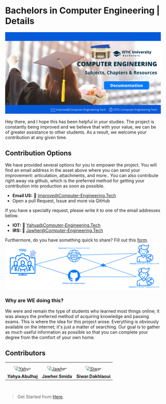 # Bachelors in Computer Engineering | Details

![Banner](images/banner.png)

Hey there, and I hope this has been helpful in your studies. The project is constantly being improved and we believe that with your value, we can be of greater assistance to other students. As a result, we welcome your contribution at any given time.




## Contribution Options
We have provided several options for you to empower the project.
You will find an email address in the asset above where you can send your improvement: articulation, attachments, and more.. You can also contribute right away via github, which is the preferred method for getting your contribution into production as soon as possible.

- **Email US:** 📧 Improve@Computer-Engineering.Tech
- Open a pull Request, Issue and more via GitHub

If you have a specialty request, please write it to one of the email addresses below.
- **IOT:** 📧 Yahya@Computer-Engineering.Tech
- **IRS:** 📧 Jawher@Computer-Engineering.Tech

Furthermore, do you have something quick to share? Fill out this [form](https://forms.zohopublic.com/isticbc/form/Resources/formperma/1-4w1KAlQUkKxzvRsc2V688moUg8Ki1yM7fQVmrZpuQ?fbclid=IwAR1FDnq3LGfBSceGha03cWRwXUorw1WSEr_uuH7_egYI33ePVNUCJ0ylLJQ).
![Banner](images/union.png)
### Why are WE doing this?
We were and remain the type of students who learned most things online; it was always the preferred method of acquiring knowledge and passing exams. This is where the idea for this project arose. Everything is obviously available on the internet; it's just a matter of searching. Our goal is to gather as much useful information as possible so that you can complete your degree from the comfort of your own home.
  
## Contributors
<table>
<tr>
    <td align="center" style="word-wrap: break-word; width: 150.0; height: 150.0">
        <a href=https://github.com/Y4HYA4>
            <img src=https://avatars.githubusercontent.com/u/87914378?v=4 width="100;"  style="border-radius:50%;align-items:center;justify-content:center;overflow:hidden;padding-top:10px" alt=Yahya Abulhaj/>
            <br />
            <sub style="font-size:14px"><b>Yahya Abulhaj</b></sub>
        </a>
    </td>
    <td align="center" style="word-wrap: break-word; width: 150.0; height: 150.0">
        <a href=https://github.com/BytM3>
            <img src=https://avatars.githubusercontent.com/u/91340529?v=4 width="100;"  style="border-radius:50%;align-items:center;justify-content:center;overflow:hidden;padding-top:10px" alt=Jawher Smida/>
            <br />
            <sub style="font-size:14px"><b>Jawher Smida</b></sub>
        </a>
    </td>
  <td align="center" style="word-wrap: break-word; width: 150.0; height: 150.0">
        <a href=https://github.com/siwardakhlaoui>
            <img src=https://avatars.githubusercontent.com/u/95567489?v=4 width="100;"  style="border-radius:50%;align-items:center;justify-content:center;overflow:hidden;padding-top:10px" alt=Siwar Dakhlaoui/>
            <br />
            <sub style="font-size:14px"><b>Siwar Dakhlaoui</b></sub>
        </a>
    </td>
    
</tr>
</table>
<br>

> Get Started from [Here](README.md).
